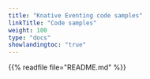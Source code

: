 ```yaml
---
title: "Knative Eventing code samples"
linkTitle: "Code samples"
weight: 100
type: "docs"
showlandingtoc: "true"
---
```


{{% readfile file="README.md" %}}
